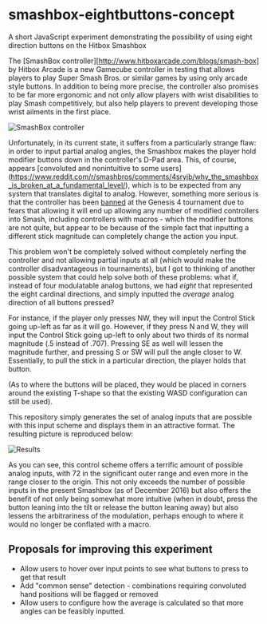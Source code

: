 # smashbox-eightbuttons-concept
A short JavaScript experiment demonstrating the possibility of using eight direction buttons on the Hitbox Smashbox

The [SmashBox controller][http://www.hitboxarcade.com/blogs/smash-box] by Hitbox Arcade is a new Gamecube controller
in testing that allows players to play Super Smash Bros. or similar games by using only arcade style buttons. In
addition to being more precise, the controller also promises to be far more ergonomic and not only allow players with
wrist disabilities to play Smash competitively, but also help players to prevent developing those wrist ailments
in the first place.

![SmashBox controller](http://cdn.shopify.com/s/files/1/0166/4408/files/SB1_grande.jpg?14858935408304031890)

Unfortunately, in its current state, it suffers from a particularly strange flaw: in order to input partial
analog angles, the Smashbox makes the player hold modifier buttons down in the controller's D-Pad area.
This, of course, appears [convoluted and nonintuitive to some users]
(https://www.reddit.com/r/smashbros/comments/4sryjb/why_the_smashbox_is_broken_at_a_fundamental_level/),
which is to be expected from any system that translates digital to analog. However, something more serious
is that the controller has been [banned](https://youtu.be/7KN0UvnTFBM?t=51s) at the Genesis 4 tournament
due to fears that allowing it will end up allowing any number of modified controllers into Smash, 
including controllers with macros - which the modifier buttons are not quite, but appear to be because
of the simple fact that inputting a different stick magnitude can completely change the action you
input.

This problem won't be completely solved without completely nerfing the controller and not allowing partial
inputs at all (which would make the controller disadvantageous in tournaments), but I got to thinking of
another possible system that could help solve both of these problems: what if, instead of four modulatable
analog buttons, we had _eight_ that represented the eight cardinal directions, and simply inputted the
_average_ analog direction of all buttons pressed?

For instance, if the player only presses NW, they will input the Control Stick going up-left as far as it
will go. However, if they press N and W, they will input the Control Stick going up-left to only about two
thirds of its normal magnitude (.5 instead of .707). Pressing SE as well will lessen the magnitude further,
and pressing S or SW will pull the angle closer to W. Essentially, to pull the stick in a particular direction,
the player holds that button.

(As to where the buttons will be placed, they would be placed in corners around the existing T-shape so that
the existing WASD configuration can still be used).

This repository simply generates the set of analog inputs that are possible with this input scheme and
displays them in an attractive format. The resulting picture is reproduced below:

![Results](results.png)

As you can see, this control scheme offers a terrific amount of possible analog inputs, with 72 in the
significant outer range and even more in the range closer to the origin. This not only exceeds the number
of possible inputs in the present Smashbox (as of December 2016) but also offers the benefit of not only
being somewhat more intuitive (when in doubt, press the button leaning into the tilt or release the button
leaning away) but also lessens the arbitrariness of the modulation, perhaps enough to where it would
no longer be conflated with a macro.

## Proposals for improving this experiment

- Allow users to hover over input points to see what buttons to press to get that result
- Add "common sense" detection - combinations requiring convoluted hand positions will be flagged or removed
- Allow users to configure how the average is calculated so that more angles can be feasibly inputted.
